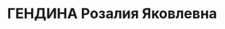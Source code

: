 ---
title: ГЕНДИНА Розалия Яковлевна
description: 'род. 1903, РСФСР, Брянская обл., Новозыбковский р-н,, еврейка,, образование:
  высшее,, член ВКП(б) с 1920 г. Место работы: Кузнецкий металлургический комбинат,
  зам.нач.планового отдела. Прож.: РСФСР, Кемеровская обл., Новокузнецк. Арестована
  27.06.1937. Приговор: ВК ВС СССР, 10.06.1938 - ВМН. Расстреляна 10.06.1938. Реабилитация:
  Военная коллегия ВС СССР, 11.09.1957 - за отсутствием состава преступления.'
---